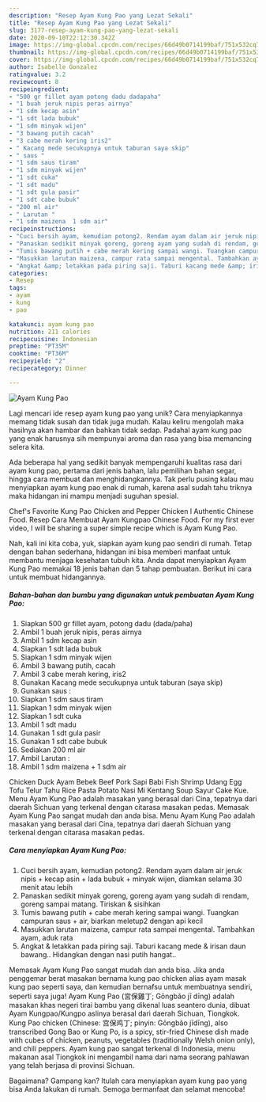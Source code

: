 ```yaml
---
description: "Resep Ayam Kung Pao yang Lezat Sekali"
title: "Resep Ayam Kung Pao yang Lezat Sekali"
slug: 3177-resep-ayam-kung-pao-yang-lezat-sekali
date: 2020-09-10T22:12:30.342Z
image: https://img-global.cpcdn.com/recipes/66d49b0714199baf/751x532cq70/ayam-kung-pao-foto-resep-utama.jpg
thumbnail: https://img-global.cpcdn.com/recipes/66d49b0714199baf/751x532cq70/ayam-kung-pao-foto-resep-utama.jpg
cover: https://img-global.cpcdn.com/recipes/66d49b0714199baf/751x532cq70/ayam-kung-pao-foto-resep-utama.jpg
author: Isabelle Gonzalez
ratingvalue: 3.2
reviewcount: 8
recipeingredient:
- "500 gr fillet ayam potong dadu dadapaha"
- "1 buah jeruk nipis peras airnya"
- "1 sdm kecap asin"
- "1 sdt lada bubuk"
- "1 sdm minyak wijen"
- "3 bawang putih cacah"
- "3 cabe merah kering iris2"
- " Kacang mede secukupnya untuk taburan saya skip"
- " saus "
- "1 sdm saus tiram"
- "1 sdm minyak wijen"
- "1 sdt cuka"
- "1 sdt madu"
- "1 sdt gula pasir"
- "1 sdt cabe bubuk"
- "200 ml air"
- " Larutan "
- "1 sdm maizena  1 sdm air"
recipeinstructions:
- "Cuci bersih ayam, kemudian potong2. Rendam ayam dalam air jeruk nipis + kecap asin + lada bubuk + minyak wijen, diamkan selama 30 menit atau lebih"
- "Panaskan sedikit minyak goreng, goreng ayam yang sudah di rendam, goreng sampai matang. Tiriskan &amp; sisihkan"
- "Tumis bawang putih + cabe merah kering sampai wangi. Tuangkan campuran saus + air, biarkan meletup2 dengan api kecil"
- "Masukkan larutan maizena, campur rata sampai mengental. Tambahkan ayam, aduk rata"
- "Angkat &amp; letakkan pada piring saji. Taburi kacang mede &amp; irisan daun bawang.. Hidangkan dengan nasi putih hangat.."
categories:
- Resep
tags:
- ayam
- kung
- pao

katakunci: ayam kung pao 
nutrition: 211 calories
recipecuisine: Indonesian
preptime: "PT35M"
cooktime: "PT36M"
recipeyield: "2"
recipecategory: Dinner

---
```



![Ayam Kung Pao](https://img-global.cpcdn.com/recipes/66d49b0714199baf/751x532cq70/ayam-kung-pao-foto-resep-utama.jpg)

Lagi mencari ide resep ayam kung pao yang unik? Cara menyiapkannya memang tidak susah dan tidak juga mudah. Kalau keliru mengolah maka hasilnya akan hambar dan bahkan tidak sedap. Padahal ayam kung pao yang enak harusnya sih mempunyai aroma dan rasa yang bisa memancing selera kita.

Ada beberapa hal yang sedikit banyak mempengaruhi kualitas rasa dari ayam kung pao, pertama dari jenis bahan, lalu pemilihan bahan segar, hingga cara membuat dan menghidangkannya. Tak perlu pusing kalau mau menyiapkan ayam kung pao enak di rumah, karena asal sudah tahu triknya maka hidangan ini mampu menjadi suguhan spesial.

Chef&#39;s Favorite Kung Pao Chicken and Pepper Chicken l Authentic Chinese Food. Resep Cara Membuat Ayam Kungpao Chinese Food. For my first ever video, I will be sharing a super simple recipe which is Ayam Kung Pao.


Nah, kali ini kita coba, yuk, siapkan ayam kung pao sendiri di rumah. Tetap dengan bahan sederhana, hidangan ini bisa memberi manfaat untuk membantu menjaga kesehatan tubuh kita. Anda dapat menyiapkan Ayam Kung Pao memakai 18 jenis bahan dan 5 tahap pembuatan. Berikut ini cara untuk membuat hidangannya.

<!--inarticleads1-->

##### Bahan-bahan dan bumbu yang digunakan untuk pembuatan Ayam Kung Pao:

1. Siapkan 500 gr fillet ayam, potong dadu (dada/paha)
1. Ambil 1 buah jeruk nipis, peras airnya
1. Ambil 1 sdm kecap asin
1. Siapkan 1 sdt lada bubuk
1. Siapkan 1 sdm minyak wijen
1. Ambil 3 bawang putih, cacah
1. Ambil 3 cabe merah kering, iris2
1. Gunakan  Kacang mede secukupnya untuk taburan (saya skip)
1. Gunakan  saus :
1. Siapkan 1 sdm saus tiram
1. Siapkan 1 sdm minyak wijen
1. Siapkan 1 sdt cuka
1. Ambil 1 sdt madu
1. Gunakan 1 sdt gula pasir
1. Gunakan 1 sdt cabe bubuk
1. Sediakan 200 ml air
1. Ambil  Larutan :
1. Ambil 1 sdm maizena + 1 sdm air


Chicken Duck Ayam Bebek Beef Pork Sapi Babi Fish Shrimp Udang Egg Tofu Telur Tahu Rice Pasta Potato Nasi Mi Kentang Soup Sayur Cake Kue. Menu Ayam Kung Pao adalah masakan yang berasal dari Cina, tepatnya dari daerah Sichuan yang terkenal dengan citarasa masakan pedas. Memasak Ayam Kung Pao sangat mudah dan anda bisa. Menu Ayam Kung Pao adalah masakan yang berasal dari Cina, tepatnya dari daerah Sichuan yang terkenal dengan citarasa masakan pedas. 

<!--inarticleads2-->

##### Cara menyiapkan Ayam Kung Pao:

1. Cuci bersih ayam, kemudian potong2. Rendam ayam dalam air jeruk nipis + kecap asin + lada bubuk + minyak wijen, diamkan selama 30 menit atau lebih
1. Panaskan sedikit minyak goreng, goreng ayam yang sudah di rendam, goreng sampai matang. Tiriskan &amp; sisihkan
1. Tumis bawang putih + cabe merah kering sampai wangi. Tuangkan campuran saus + air, biarkan meletup2 dengan api kecil
1. Masukkan larutan maizena, campur rata sampai mengental. Tambahkan ayam, aduk rata
1. Angkat &amp; letakkan pada piring saji. Taburi kacang mede &amp; irisan daun bawang.. Hidangkan dengan nasi putih hangat..


Memasak Ayam Kung Pao sangat mudah dan anda bisa. Jika anda penggemar berat masakan bernama kung pao chicken alias ayam masak kung pao seperti saya, dan kemudian bernafsu untuk membuatnya sendiri, seperti saya juga! Ayam Kung Pao (宮保雞丁; Gōngbǎo jī dīng) adalah masakan khas negeri tirai bambu yang dikenal luas seantero dunia, dibuat Ayam Kungpao/Kungpo aslinya berasal dari daerah Sichuan, Tiongkok. Kung Pao chicken (Chinese: 宫保鸡丁; pinyin: Gōngbǎo jīdīng), also transcribed Gong Bao or Kung Po, is a spicy, stir-fried Chinese dish made with cubes of chicken, peanuts, vegetables (traditionally Welsh onion only), and chili peppers. Ayam kung pao sangat terkenal di Indonesia, menu makanan asal Tiongkok ini mengambil nama dari nama seorang pahlawan yang telah berjasa di provinsi Sichuan. 

Bagaimana? Gampang kan? Itulah cara menyiapkan ayam kung pao yang bisa Anda lakukan di rumah. Semoga bermanfaat dan selamat mencoba!
